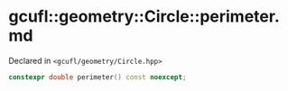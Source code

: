 # gcufl::geometry::Circle::perimeter.md
Declared in `<gcufl/geometry/Circle.hpp>`
```cpp
constexpr double perimeter() const noexcept;
```
